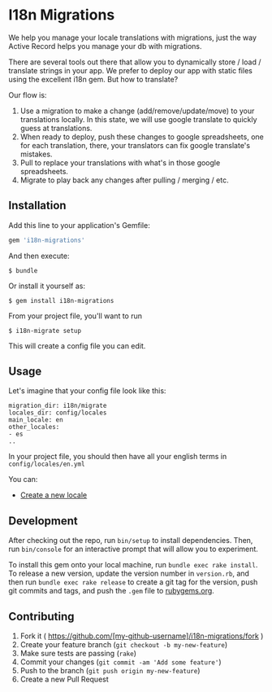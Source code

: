 # I18n Migrations

We help you manage your locale translations with migrations, just the way Active Record helps you manage your db with migrations.

There are several tools out there that allow you to dynamically store / load / translate strings in your app. We prefer to deploy our app with static files using the excellent i18n gem. But how to translate?

Our flow is:

1. Use a migration to make a change (add/remove/update/move) to your translations locally. In this state, we will use google translate to quickly guess at translations.
1. When ready to deploy, push these changes to google spreadsheets, one for each translation, there, your translators can fix google translate's mistakes.
1. Pull to replace your translations with what's in those google spreadsheets.
1. Migrate to play back any changes after pulling / merging / etc.


## Installation

Add this line to your application's Gemfile:

```ruby
gem 'i18n-migrations'
```

And then execute:

    $ bundle

Or install it yourself as:

    $ gem install i18n-migrations
    
From your project file, you'll want to run 

    $ i18n-migrate setup
    
This will create a config file you can edit.

## Usage

Let's imagine that your config file look like this:

    migration_dir: i18n/migrate
    locales_dir: config/locales
    main_locale: en
    other_locales:
    - es
    ..

In your project file, you should then have all your english terms in ```config/locales/en.yml```

You can:

* [Create a new locale](https://github.com/transparentclassroom/i18n-migrations/wiki/Create-a-new-locale-(language))


## Development

After checking out the repo, run `bin/setup` to install dependencies. Then, run `bin/console` for an interactive prompt that will allow you to experiment.

To install this gem onto your local machine, run `bundle exec rake install`. To release a new version, update the version number in `version.rb`, and then run `bundle exec rake release` to create a git tag for the version, push git commits and tags, and push the `.gem` file to [rubygems.org](https://rubygems.org).

## Contributing

1. Fork it ( https://github.com/[my-github-username]/i18n-migrations/fork )
1. Create your feature branch (`git checkout -b my-new-feature`)
1. Make sure tests are passing (`rake`)
1. Commit your changes (`git commit -am 'Add some feature'`)
1. Push to the branch (`git push origin my-new-feature`)
1. Create a new Pull Request

